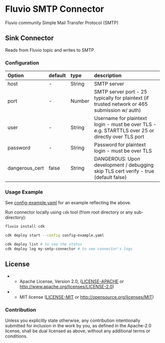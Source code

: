 # Fluvio SMTP Connector
Fluvio community Simple Mail Transfer Protocol (SMTP)

## Sink Connector
Reads from Fluvio topic and writes to SMTP.

### Configuration
| Option              | default  | type           | description                                                                                                    |
|:--------------------|:---------|:---------      |:---------------------------------------------------------------------------------------------------------------|
| host                | -        | String         | SMTP server                                                                                                    |
| port                | -        | Number         | SMTP server port - 25 typically for plaintext (if trusted network or 465 submission w/ auth)                   |
| user                | -        | String         | Username for plaintext login - must be over TLS - e.g. STARTTLS over 25 or directly over TLS port              |
| password            | -        | String         | Password for plaintext login - must be over TLS                                                                |
| dangerous_cert      | false    | String         | DANGEROUS: Upon development / debugging skip TLS cert verify - true (default false)                            |

### Usage Example

See [config-example.yaml](config-example.yaml) for an example reflecting the above.

Run connector locally using `cdk` tool (from root directory or any sub-directory):
```bash
fluvio install cdk

cdk deploy start --config config-example.yaml

cdk deploy list # to see the status
cdk deploy log my-smtp-connector # to see connector's logs
```

## License
 
- * Apache License, Version 2.0, ([LICENSE-APACHE](LICENSE-APACHE) or http://www.apache.org/licenses/LICENSE-2.0)
- * MIT license ([LICENSE-MIT](LICENSE-MIT) or http://opensource.org/licenses/MIT)
 
### Contribution
 
Unless you explicitly state otherwise, any contribution intentionally submitted for inclusion in the work by you, as defined in the Apache-2.0 license, shall be dual licensed as above, without any additional terms or conditions.



